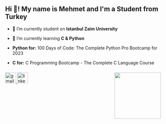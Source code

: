 <h2 align="left">Hi 👋! My name is Mehmet and I'm a Student from Turkey</h2>

- 🔭 I’m currently student on **Istanbul Zaim University**

- 🌱 I’m currently learning **C & Python**

- **Python for:** 100 Days of Code: The Complete Python Pro Bootcamp for 2023
- **C for:** C Programming Bootcamp - The Complete C Language Course 
###

<img align="right" height="150" src="https://media.tenor.com/wO-oCQAq6psAAAAC/zoro.gif"  />

###

<div align="left">
  <a href="mailto:slapmemo@gmail.com" target="_blank">
    <img src="https://img.shields.io/static/v1?message=Gmail&logo=gmail&label=&color=D14836&logoColor=white&labelColor=&style=for-the-badge" height="35" alt="gmail logo"  />
  </a>
  <a href="https://www.linkedin.com/in/slapmemo/" target="_blank">
    <img src="https://img.shields.io/static/v1?message=LinkedIn&logo=linkedin&label=&color=0077B5&logoColor=white&labelColor=&style=for-the-badge" height="35" alt="linkedin logo"  />
  </a>
</div>

###
